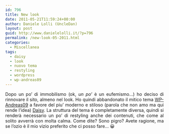 ```yaml
---
id: 796
title: New look
date: 2011-05-21T11:59:24+00:00
author: Daniele Lolli (UncleDan)
layout: post
guid: http://www.danielelolli.it/?p=796
permalink: /new-look-05-2011.html
categories:
  - Miscellanea
tags:
  - daisy
  - look
  - nuovo tema
  - restyling
  - wordpress
  - wp-andreas09
---
```

<p style="text-align: justify;">
  Dopo un po&#8217; di immobilismo (ok, <em>un po&#8217;</em> è un eufemismo&#8230;) ho deciso di rinnovare il sito, almeno nel look. Ho quindi abbandonato il mitico tema <a href="http://andreasviklund.com/wordpress-themes/" target="_blank">WP-Andreas09</a> a favore del piu&#8217; moderno e stiloso (parola che non amo ma qui rende l&#8217;idea) <a href="http://newwpthemes.com/wordpress-theme/daisy/" target="_blank">Daisy</a>. La struttura del tema è completamente diversa, quindi si renderà necessario un po&#8217; di restyling anche dei contenuti, che come al solito avverrà con molta calma. Come dite? Sono pigro? Avete ragione, ma se l&#8217;ozio è il mio vizio preferito che ci posso fare&#8230; 😀
</p>